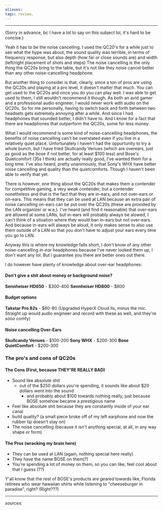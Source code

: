 ```yaml
---
aliases:
tags: review,
---
```


---
(Sorry in advance, bc I have a lot to say on this subject lol, it's hard to be concise.)

Yeah it has to be the noise cancelling. I used the QC20's for a while just to see what the hype was about, the sound quality was terrible, in terms of frequency response, but also depth (how far or close sounds are) and width (left/right placement of shots and steps) The noise cancelling is the only thing the QC20s bring to the table, but it's not like they noise cancel better than any other noise-cancelling headphone.

But another thing to consider is that, clearly, since a ton of pros are using the QC20s and playing at a pro level, it doesn't matter that much. You can get used to the QC20s and once you do you can play well. I was able to get used to them, I still wouldn't recommend it though. As both an avid gamer and a professional audio engineer, I would never work with audio on the QC20s. So for me personally, having to switch back and forth between two headsets gets extremely annoying after a while. And since I had headphones that sounded better, I didn't have to. And I *know* for a fact that there are headphones that outperform the QC20s, some for less money.

What I would recommend is some kind of noise-cancelling headphones, the benefits of noise cancelling can't be overstated even if you live in a relatively quiet place. Unfortunately I haven't had the oppurtunity to try a whole bunch, but I have tried Skullcandy Venues (which are overears, just as good as the bose if not better, for at least $100 less) and Bose's Quietcomfort (35s I think) are actually really good, I've wanted them for a long time. I've also heard, pretty unanimously, that Sony's WHX have better noise cancelling and quality than the quietcomforts. Though I haven't been able to verify that yet. 

There is however, one thing about the QC20s that makes them a contender for competitive gaming, a very *weak* contender, but a contender nonetheless and that is the fact that they are in-ears, and not over-ears or on-ears. This means that they can be used at LAN because an extra pair of noise cancelling on-ears can be put over the QC20s (these are provided by the LAN organizer or w.e,). I've heard (and find it reasonable) that over-ears are allowed at some LANs, but in-ears will probably always be alowed, I can't think of a situation where they would ban in-ears but not over-ears. And because in-ears will always be aloud, it only makes sense to also use them outside of a LAN so that you don't have to adjust your ears every time you go to LAN. 

Anyway this is where my knowledge falls short, I don't know of any other noise-cancelling *in-ear* headphones because I've never looked them up, I don't want any lol. But I guarantee you there are better ones out there.

I do however have plenty of knowledge about over-ear headphones:

#### Don't give a shit about money or background noise?
**Sennheiser HD650** - $300-400
**Sennheiser HD800** - $800
#### Budget options
**Takstar Pro 82s** - $60-80 (Upgraded HyperX Cloud IIs, minus the mic. Straight up would audio engineer and record with these as well, and they're *sooo* comfy)
#### Noise cancelling Over-Ears
**Skullcandy Venues** - $100-200
**Sony WHX** - $200-300
**Bose QuietComfort** - $200-300

### The pro's and cons of QC20s
#### The Cons (First, because THEY'RE REALLY BAD)
- Sound like absolute shit
	- out of the $250 dollars you're spending, it sounds like about $20 dollars went into the sound
		- and probably about $100 towards nothing really, just because BOSE somehow became a prestigious name
- Feel like absolute shit because they are constantly inside of your ear canal
- build quality? (a small piece broke off of my left earphone and now the rubber tip doesn't stay on)
- The noise cancelling (because it isn't anything special, at all, in any way shape or form)

#### The Pros (wracking my brain here)
- They can be used at LAN (again, nothing special here really)
- They have the name BOSE on them(?)
- You're spending a lot of money on them, so you can like, feel cool about that I guess (??)

Y'all know that the rest of BOSE's products are geared towards like, Florida retirees who wear hawaiian shirts while listening to "cheeseburger in paradise", right? (Right???)



---
*sources:*